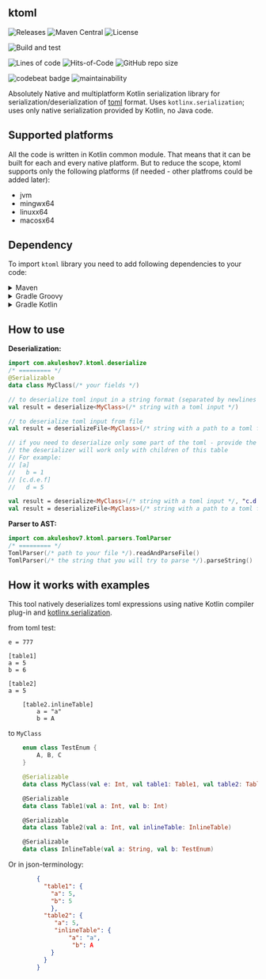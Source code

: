 ## ktoml 

![Releases](https://img.shields.io/github/v/release/akuleshov7/ktoml)
![Maven Central](https://img.shields.io/maven-central/v/com.akuleshov7/ktoml-core)
![License](https://img.shields.io/github/license/akuleshov7/ktoml)

![Build and test](https://github.com/akuleshov7/ktoml/actions/workflows/build_and_test.yml/badge.svg?branch=main)

![Lines of code](https://img.shields.io/tokei/lines/github/akuleshov7/ktoml)
![Hits-of-Code](https://hitsofcode.com/github/akuleshov7/ktoml?branch=main)
![GitHub repo size](https://img.shields.io/github/repo-size/akuleshov7/ktoml)

![codebeat badge](https://codebeat.co/badges/0518ea49-71ed-4bfd-8dd3-62da7034eebd)
![maintainability](https://api.codeclimate.com/v1/badges/c75d2d6b0d44cea7aefe/maintainability)

Absolutely Native and multiplatform Kotlin serialization library for serialization/deserialization of [toml](https://toml.io/en/) format. Uses `kotlinx.serialization`; uses only native serialization provided by Kotlin, no Java code.

## Supported platforms

All the code is written in Kotlin common module. That means that it can be built for each and every native platform. But to reduce the scope, ktoml supports only the following platforms (if needed - other platfroms could be added later):
 - jvm
 - mingwx64
 - linuxx64
 - macosx64


## Dependency
To import `ktoml` library you need to add following dependencies to your code: 

<details>
<summary>Maven</summary>        "Incorrect format of Key-Value pair. It has empty <value>: $content"


```pom
<dependency>
  <groupId>com.akuleshov7</groupId>
  <artifactId>ktoml-core</artifactId>
  <version>0.2.2</version>
</dependency>
```
</details>

<details>
<summary>Gradle Groovy</summary>

```groovy
implementation 'com.akuleshov7:ktoml-core:0.2.2'
```
</details>

<details>
<summary>Gradle Kotlin</summary>

```kotlin
implementation("com.akuleshov7:ktoml-core:0.2.2")
```
</details>

## How to use

**Deserialization:**
```kotlin
import com.akuleshov7.ktoml.deserialize
/* ========= */
@Serializable
data class MyClass(/* your fields */)

// to deserialize toml input in a string format (separated by newlines '\n')
val result = deserialize<MyClass>(/* string with a toml input */)

// to deserialize toml input from file
val result = deserializeFile<MyClass>(/* string with a path to a toml file */)

// if you need to deserialize only some part of the toml - provide the full name of the toml table 
// the deserializer will work only with children of this table
// For example: 
// [a]
//   b = 1
// [c.d.e.f]
//   d = 5

val result = deserialize<MyClass>(/* string with a toml input */, "c.d.e.f")
val result = deserializeFile<MyClass>(/* string with a path to a toml file */, "c.d.e.f")

```

**Parser to AST:**
```kotlin
import com.akuleshov7.ktoml.parsers.TomlParser
/* ========= */
TomlParser(/* path to your file */).readAndParseFile()
TomlParser(/* the string that you will try to parse */).parseString()
```

## How it works with examples

This tool natively deserializes toml expressions using native Kotlin compiler plug-in and [kotlinx.serialization](https://github.com/Kotlin/kotlinx.serialization/blob/master/docs/serialization-guide.md).

from toml test:
```text
e = 777

[table1]
a = 5
b = 6

[table2]
a = 5

    [table2.inlineTable]
        a = "a"
        b = A
```

to `MyClass`
```kotlin
    enum class TestEnum {
        A, B, C
    }

    @Serializable
    data class MyClass(val e: Int, val table1: Table1, val table2: Table2)

    @Serializable
    data class Table1(val a: Int, val b: Int)

    @Serializable
    data class Table2(val a: Int, val inlineTable: InlineTable)

    @Serializable
    data class InlineTable(val a: String, val b: TestEnum)
```

Or in json-terminology:
```json
        {
          "table1": {
            "a": 5,
            "b": 5
            },
          "table2": {
             "a": 5,
             "inlineTable": {
                 "a": "a",
                  "b": A
            }
          }
        }
``` 
